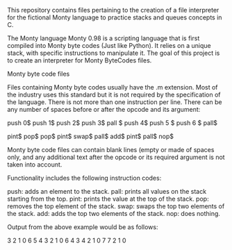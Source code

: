 This repository contains files pertaining to the creation of a file interpreter
for the fictional Monty language to practice stacks and queues concepts in C.



The Monty language
Monty 0.98 is a scripting language that is first compiled into Monty byte codes
(Just like Python). It relies on a unique stack, with specific instructions to 
manipulate it. The goal of this project is to create an interpreter for Monty 
ByteCodes files.

Monty byte code files

Files containing Monty byte codes usually have the .m extension. 
Most of the industry uses this standard but it is not required by the specification 
of the language. There is not more than one instruction per line. 
There can be any number of spaces before or after the opcode and its argument:

push 0$
push 1$
push 2$
  push 3$
                   pall    $
push 4$
    push 5    $
      push    6        $
pall$

pint$
pop$
pop$
pint$
swap$
pall$
add$
pint$
pall$
nop$


Monty byte code files can contain blank lines (empty or made of spaces only, 
and any additional text after the opcode or its required argument is not taken 
into account.


Functionality includes the following instruction codes:

push: adds an element to the stack.
pall: prints all values on the stack starting from the top.
pint: prints the value at the top of the stack.
pop: removes the top element of the stack.
swap: swaps the top two elements of the stack.
add: adds the top two elements of the stack.
nop: does nothing.

Output from the above example would be as follows:

3
2
1
0
6
5
4
3
2
1
0
6
4
3
4
2
1
0
7
7
2
1
0

